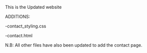 This is the Updated website

ADDITIONS:

-contact_styling.css

-contact.html

N.B: All other files have also been updated to add the contact page.
